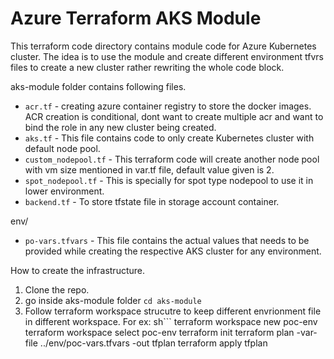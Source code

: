 # Azure Terraform AKS Module

This terraform code directory contains module code for Azure Kubernetes cluster. The idea is to use the module and create different environment tfvrs files to create a new cluster rather rewriting the whole code block. 

aks-module folder contains following files. 
- `acr.tf` - creating azure container registry to store the docker images. ACR creation is conditional, dont want to create multiple acr and want to bind the role in any new cluster being created.
- `aks.tf`  - This file contains code to only create Kubernetes cluster with default node pool.
- `custom_nodepool.tf` - This terraform code will create another node pool with vm size mentioned in var.tf file, default value given is 2.
- `spot_nodepool.tf` - This is specially for spot type nodepool to use it in lower environment. 
- `backend.tf` - To store tfstate file in storage account container. 

env/
- `po-vars.tfvars` - This file contains the actual values that needs to be provided while creating the respective AKS cluster for any environment. 

How to create the infrastructure. 
1. Clone the repo.
2. go inside aks-module folder 
`cd aks-module`
3. Follow terraform workspace strucutre to keep different envrionment file in different workspace. For ex:
sh```
terraform workspace new poc-env
terraform workspace select poc-env
terraform init
terraform plan -var-file ../env/poc-vars.tfvars -out tfplan
terraform apply tfplan
```



